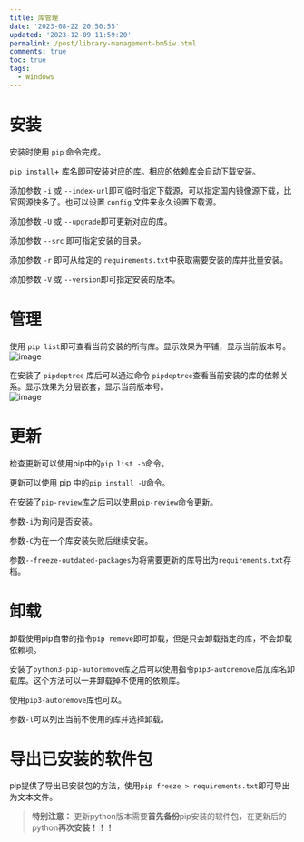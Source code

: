 ```yaml
---
title: 库管理
date: '2023-08-22 20:50:55'
updated: '2023-12-09 11:59:20'
permalink: /post/library-management-bm5iw.html
comments: true
toc: true
tags:
  - Windows
---
```





# 安装

安装时使用 `pip` ​命令完成。

​`pip install`​+ 库名即可安装对应的库。相应的依赖库会自动下载安装。

添加参数 `-i` ​或 `--index-url` ​即可临时指定下载源，可以指定国内镜像源下载，比官网源快多了。也可以设置 `config` ​文件来永久设置下载源。

添加参数 `-U` ​或 `--upgrade` ​即可更新对应的库。

添加参数 `--src` ​即可指定安装的目录。

添加参数 `-r` ​即可从给定的 `requirements.txt` ​中获取需要安装的库并批量安装。

添加参数 `-V` ​或 `--version` ​即可指定安装的版本。

# 管理

使用 `pip list`​​ 即可查看当前安装的所有库。显示效果为平铺，显示当前版本号。  
​![image](https://cdn-res.emptylight.cn/share/img/2023/image-20230822210807-219e2zz.png "pip")​

在安装了 `pipdeptree`​​​ 库后可以通过命令 `pipdeptree`​​​ 查看当前安装的库的依赖关系。显示效果为分层嵌套，显示当前版本号。  
​![image](https://cdn-res.emptylight.cn/share/img/2023/image-20230822210901-vh7ipbs.png "pipdeptree")​

# 更新

检查更新可以使用pip中的`pip list -o`​命令。

更新可以使用 pip 中的`pip install -U`​命令。

在安装了`pip-review`​库之后可以使用`pip-review`​命令更新。

参数`-i`​为询问是否安装。

参数`-C`​为在一个库安装失败后继续安装。

参数`--freeze-outdated-packages`​为将需要更新的库导出为`requirements.txt`​存档。

# 卸载

卸载使用pip自带的指令`pip remove`​即可卸载，但是只会卸载指定的库，不会卸载依赖项。

安装了`python3-pip-autoremove`​库之后可以使用指令`pip3-autoremove`​后加库名卸载库。这个方法可以一并卸载掉不使用的依赖库。

使用`pip3-autoremove`​库也可以。

参数`-l`​可以列出当前不使用的库并选择卸载。

# 导出已安装的软件包

pip提供了导出已安装包的方法，使用`pip freeze > requirements.txt`​即可导出为文本文件。

> <span style="font-weight: bold;" data-type="strong">特别注意：</span> 更新python版本需要<span style="font-weight: bold;" data-type="strong">首先备份</span>pip安装的软件包，在更新后的python<span style="font-weight: bold;" data-type="strong">再次安装！！！</span>
